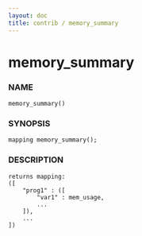 ```yaml
---
layout: doc
title: contrib / memory_summary
---
```

# memory_summary

### NAME

    memory_summary()

### SYNOPSIS

    mapping memory_summary();

### DESCRIPTION

    returns mapping:
    ([
        "prog1" : ([
            "var1" : mem_usage,
            ...
        ]),
        ...
    ])
